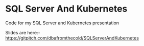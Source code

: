 # SQL Server And Kubernetes

Code for my SQL Server and Kubernetes presentation

Slides are here:- https://gitpitch.com/dbafromthecold/SQLServerAndKubernetes
